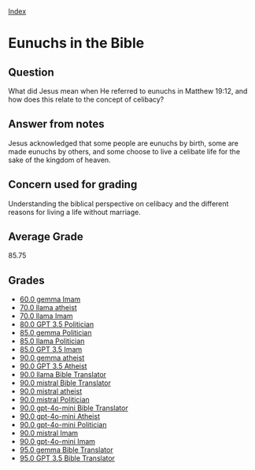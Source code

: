 
[Index](../index.md)
# Eunuchs in the Bible
## Question
What did Jesus mean when He referred to eunuchs in Matthew 19:12, and how does this relate to the concept of celibacy?

## Answer from notes
Jesus acknowledged that some people are eunuchs by birth, some are made eunuchs by others, and some choose to live a celibate life for the sake of the kingdom of heaven.

## Concern used for grading
Understanding the biblical perspective on celibacy and the different reasons for living a life without marriage.

## Average Grade
85.75

## Grades
 * [60.0 gemma Imam](../answers/gemma_Imam/Eunuchs_in_the_Bible.md)
 * [70.0 llama atheist](../answers/llama_atheist/Eunuchs_in_the_Bible.md)
 * [70.0 llama Imam](../answers/llama_Imam/Eunuchs_in_the_Bible.md)
 * [80.0 GPT 3.5 Politician](../answers/GPT_3.5_Politician/Eunuchs_in_the_Bible.md)
 * [85.0 gemma Politician](../answers/gemma_Politician/Eunuchs_in_the_Bible.md)
 * [85.0 llama Politician](../answers/llama_Politician/Eunuchs_in_the_Bible.md)
 * [85.0 GPT 3.5 Imam](../answers/GPT_3.5_Imam/Eunuchs_in_the_Bible.md)
 * [90.0 gemma atheist](../answers/gemma_atheist/Eunuchs_in_the_Bible.md)
 * [90.0 GPT 3.5 Atheist](../answers/GPT_3.5_Atheist/Eunuchs_in_the_Bible.md)
 * [90.0 llama Bible Translator](../answers/llama_Bible_Translator/Eunuchs_in_the_Bible.md)
 * [90.0 mistral Bible Translator](../answers/mistral_Bible_Translator/Eunuchs_in_the_Bible.md)
 * [90.0 mistral atheist](../answers/mistral_atheist/Eunuchs_in_the_Bible.md)
 * [90.0 mistral Politician](../answers/mistral_Politician/Eunuchs_in_the_Bible.md)
 * [90.0 gpt-4o-mini Bible Translator](../answers/gpt-4o-mini_Bible_Translator/Eunuchs_in_the_Bible.md)
 * [90.0 gpt-4o-mini Atheist](../answers/gpt-4o-mini_Atheist/Eunuchs_in_the_Bible.md)
 * [90.0 gpt-4o-mini Politician](../answers/gpt-4o-mini_Politician/Eunuchs_in_the_Bible.md)
 * [90.0 mistral Imam](../answers/mistral_Imam/Eunuchs_in_the_Bible.md)
 * [90.0 gpt-4o-mini Imam](../answers/gpt-4o-mini_Imam/Eunuchs_in_the_Bible.md)
 * [95.0 gemma Bible Translator](../answers/gemma_Bible_Translator/Eunuchs_in_the_Bible.md)
 * [95.0 GPT 3.5 Bible Translator](../answers/GPT_3.5_Bible_Translator/Eunuchs_in_the_Bible.md)
